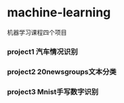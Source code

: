 # machine-learning
机器学习课程四个项目

### project1 汽车情况识别

### project2 20newsgroups文本分类

### project3 Mnist手写数字识别





